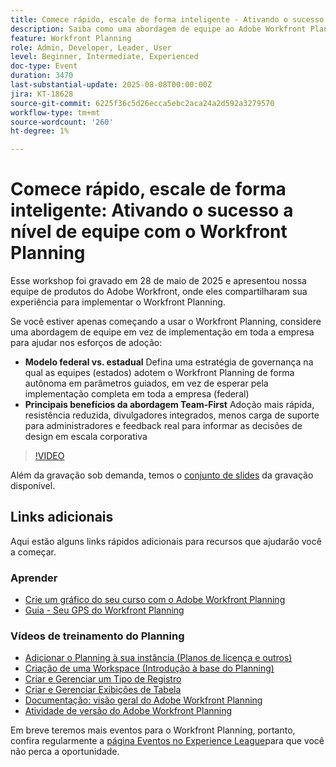 ```yaml
---
title: Comece rápido, escale de forma inteligente - Ativando o sucesso de nível de equipe com o Workfront Planning
description: Saiba como uma abordagem de equipe ao Adobe Workfront Planning acelera a adoção, reduz a resistência e cria uma base escalável para o sucesso de toda a empresa.
feature: Workfront Planning
role: Admin, Developer, Leader, User
level: Beginner, Intermediate, Experienced
doc-type: Event
duration: 3470
last-substantial-update: 2025-08-08T00:00:00Z
jira: KT-18628
source-git-commit: 6225f36c5d26ecca5ebc2aca24a2d592a3279570
workflow-type: tm+mt
source-wordcount: '260'
ht-degree: 1%

---
```



# Comece rápido, escale de forma inteligente: Ativando o sucesso a nível de equipe com o Workfront Planning

Esse workshop foi gravado em 28 de maio de 2025 e apresentou nossa equipe de produtos do Adobe Workfront, onde eles compartilharam sua experiência para implementar o Workfront Planning. 

Se você estiver apenas começando a usar o Workfront Planning, considere uma abordagem de equipe em vez de implementação em toda a empresa para ajudar nos esforços de adoção: 

* **Modelo federal vs. estadual** Defina uma estratégia de governança na qual as equipes (estados) adotem o Workfront Planning de forma autônoma em parâmetros guiados, em vez de esperar pela implementação completa em toda a empresa (federal)  
* **Principais benefícios da abordagem Team-First** Adoção mais rápida, resistência reduzida, divulgadores integrados, menos carga de suporte para administradores e feedback real para informar as decisões de design em escala corporativa 

>[!VIDEO](https://video.tv.adobe.com/v/3469964/?learn=on&enablevpops)

Além da gravação sob demanda, temos o [conjunto de slides](https://workfront-experience.s3.us-west-2.amazonaws.com/Training/Guides/Customer+Success+at+Scale/052825+-+Start+Fast,+Scale+Smart+Activating+Team-Level+Success+with+Workfront+Planning.pdf) da gravação disponível.

## Links adicionais

Aqui estão alguns links rápidos adicionais para recursos que ajudarão você a começar. 

### Aprender

* [Crie um gráfico do seu curso com o Adobe Workfront Planning](https://experienceleaguecommunities.adobe.com/t5/workfront-discussions/event-follow-up-learn-chart-your-course-to-success-with-adobe/td-p/743077)
* [Guia - Seu GPS do Workfront Planning](https://workfront-experience.s3.us-west-2.amazonaws.com/Training/Guides/Customer+Success+at+Scale/Workfront+Planning+Guidebook.pdf)

### Vídeos de treinamento do Planning

* [Adicionar o Planning à sua instância (Planos de licença e outros)](https://experienceleague.adobe.com/pt-br/docs/workfront-learn/tutorials-workfront/workfront-planning/add-planning-to-your-instance)
* [Criação de uma Workspace (Introdução à base do Planning)](https://experienceleague.adobe.com/pt-br/docs/workfront-learn/tutorials-workfront/workfront-planning/create-a-workspace)
* [Criar e Gerenciar um Tipo de Registro](https://experienceleague.adobe.com/pt-br/docs/workfront-learn/tutorials-workfront/workfront-planning/create-and-manage-a-record-type)
* [Criar e Gerenciar Exibições de Tabela](https://experienceleague.adobe.com/pt-br/docs/workfront-learn/tutorials-workfront/workfront-planning/create-and-manage-table-views)
* [Documentação: visão geral do Adobe Workfront Planning](https://experienceleague.adobe.com/en/docs/workfront/using/adobe-workfront-planning/adobe-workfront-planning-general-information/planning-overview)
* [Atividade de versão do Adobe Workfront Planning](https://experienceleague.adobe.com/en/docs/workfront/using/product-announcements/product-releases/planning-release-activity/planning-release-activity-article-index)

Em breve teremos mais eventos para o Workfront Planning, portanto, confira regularmente a [página Eventos no Experience League](https://experienceleague.adobe.com/events/?filters=Workfront)para que você não perca a oportunidade.



